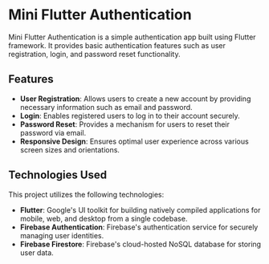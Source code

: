 # Mini Flutter Authentication

Mini Flutter Authentication is a simple authentication app built using Flutter framework. It provides basic authentication features such as user registration, login, and password reset functionality.

## Features

- **User Registration**: Allows users to create a new account by providing necessary information such as email and password.
- **Login**: Enables registered users to log in to their account securely.
- **Password Reset**: Provides a mechanism for users to reset their password via email.
- **Responsive Design**: Ensures optimal user experience across various screen sizes and orientations.

## Technologies Used

This project utilizes the following technologies:

- **Flutter**: Google's UI toolkit for building natively compiled applications for mobile, web, and desktop from a single codebase.
- **Firebase Authentication**: Firebase's authentication service for securely managing user identities.
- **Firebase Firestore**: Firebase's cloud-hosted NoSQL database for storing user data.
